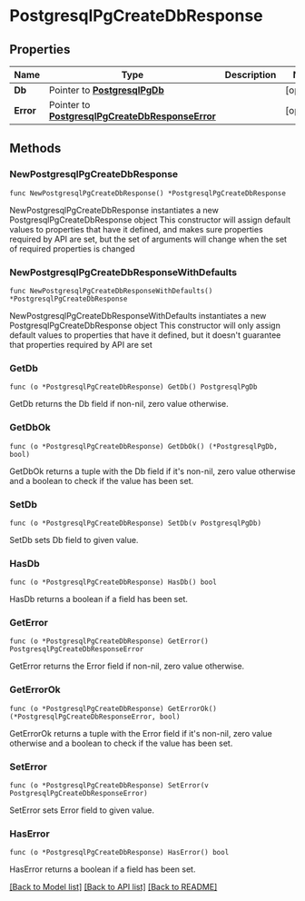 # PostgresqlPgCreateDbResponse

## Properties

Name | Type | Description | Notes
------------ | ------------- | ------------- | -------------
**Db** | Pointer to [**PostgresqlPgDb**](PostgresqlPgDb.md) |  | [optional] 
**Error** | Pointer to [**PostgresqlPgCreateDbResponseError**](PostgresqlPgCreateDbResponseError.md) |  | [optional] 

## Methods

### NewPostgresqlPgCreateDbResponse

`func NewPostgresqlPgCreateDbResponse() *PostgresqlPgCreateDbResponse`

NewPostgresqlPgCreateDbResponse instantiates a new PostgresqlPgCreateDbResponse object
This constructor will assign default values to properties that have it defined,
and makes sure properties required by API are set, but the set of arguments
will change when the set of required properties is changed

### NewPostgresqlPgCreateDbResponseWithDefaults

`func NewPostgresqlPgCreateDbResponseWithDefaults() *PostgresqlPgCreateDbResponse`

NewPostgresqlPgCreateDbResponseWithDefaults instantiates a new PostgresqlPgCreateDbResponse object
This constructor will only assign default values to properties that have it defined,
but it doesn't guarantee that properties required by API are set

### GetDb

`func (o *PostgresqlPgCreateDbResponse) GetDb() PostgresqlPgDb`

GetDb returns the Db field if non-nil, zero value otherwise.

### GetDbOk

`func (o *PostgresqlPgCreateDbResponse) GetDbOk() (*PostgresqlPgDb, bool)`

GetDbOk returns a tuple with the Db field if it's non-nil, zero value otherwise
and a boolean to check if the value has been set.

### SetDb

`func (o *PostgresqlPgCreateDbResponse) SetDb(v PostgresqlPgDb)`

SetDb sets Db field to given value.

### HasDb

`func (o *PostgresqlPgCreateDbResponse) HasDb() bool`

HasDb returns a boolean if a field has been set.

### GetError

`func (o *PostgresqlPgCreateDbResponse) GetError() PostgresqlPgCreateDbResponseError`

GetError returns the Error field if non-nil, zero value otherwise.

### GetErrorOk

`func (o *PostgresqlPgCreateDbResponse) GetErrorOk() (*PostgresqlPgCreateDbResponseError, bool)`

GetErrorOk returns a tuple with the Error field if it's non-nil, zero value otherwise
and a boolean to check if the value has been set.

### SetError

`func (o *PostgresqlPgCreateDbResponse) SetError(v PostgresqlPgCreateDbResponseError)`

SetError sets Error field to given value.

### HasError

`func (o *PostgresqlPgCreateDbResponse) HasError() bool`

HasError returns a boolean if a field has been set.


[[Back to Model list]](../README.md#documentation-for-models) [[Back to API list]](../README.md#documentation-for-api-endpoints) [[Back to README]](../README.md)


